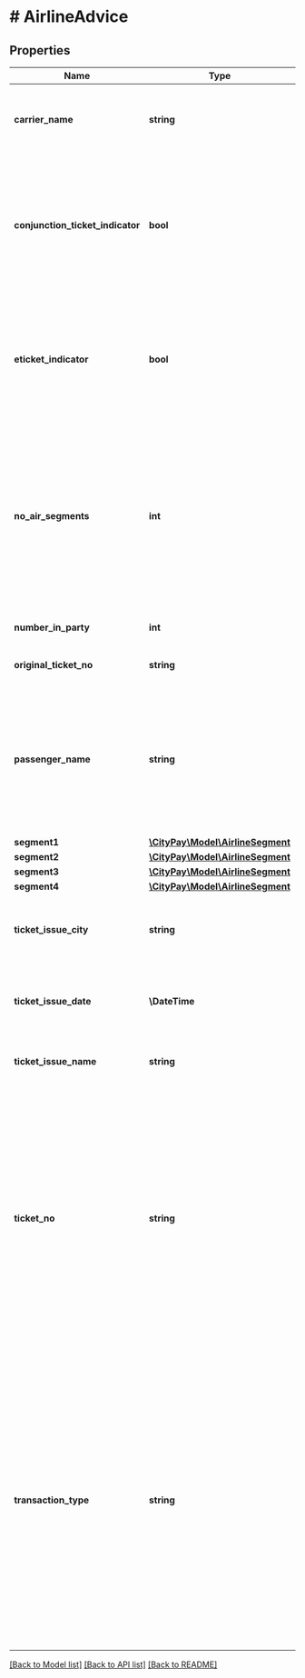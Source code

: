 # # AirlineAdvice

## Properties

Name | Type | Description | Notes
------------ | ------------- | ------------- | -------------
**carrier_name** | **string** | The name of the airline carrier that generated the tickets for airline travel. |
**conjunction_ticket_indicator** | **bool** | true if a conjunction ticket (with additional coupons) was issued for an itinerary with more than four segments. Defaults to false. | [optional]
**eticket_indicator** | **bool** | The Electronic Ticket Indicator, a code that indicates if an electronic ticket was issued.  Defaults to true. | [optional]
**no_air_segments** | **int** | A value that indicates the number of air travel segments included on this ticket.  Valid entries include the numerals “0” through “4”. Required only if the transaction type is TKT or EXC. | [optional]
**number_in_party** | **int** | The number of people in the party. |
**original_ticket_no** | **string** | Required if transaction type is EXC. | [optional]
**passenger_name** | **string** | The name of the passenger when the traveller is not the card member that purchased the ticket. Required only if the transaction type is TKT or EXC. | [optional]
**segment1** | [**\CityPay\Model\AirlineSegment**](AirlineSegment.md) |  |
**segment2** | [**\CityPay\Model\AirlineSegment**](AirlineSegment.md) |  | [optional]
**segment3** | [**\CityPay\Model\AirlineSegment**](AirlineSegment.md) |  | [optional]
**segment4** | [**\CityPay\Model\AirlineSegment**](AirlineSegment.md) |  | [optional]
**ticket_issue_city** | **string** | The name of the city town or village where the transaction took place. |
**ticket_issue_date** | **\DateTime** | The date the ticket was issued in ISO Date format (yyyy-MM-dd). |
**ticket_issue_name** | **string** | The name of the agency generating the ticket. |
**ticket_no** | **string** | This must be a valid ticket number, i.e. numeric (the first 3 digits must represent the valid IATA plate carrier code). The final check digit should be validated prior to submission. On credit charges, this field should contain the number of the original ticket, and not of a replacement. |
**transaction_type** | **string** | This field contains the Transaction Type code assigned to this transaction. Valid codes include:   - &#x60;TKT&#x60; &#x3D; Ticket Purchase   - &#x60;REF&#x60; &#x3D; Refund   - &#x60;EXC&#x60; &#x3D; Exchange Ticket   - &#x60;MSC&#x60; &#x3D; Miscellaneous (non-Ticket Purchase- and non-Exchange Ticket-related transactions only). |

[[Back to Model list]](../../README.md#models) [[Back to API list]](../../README.md#endpoints) [[Back to README]](../../README.md)
